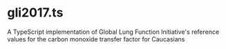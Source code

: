 # gli2017.ts
A TypeScript implementation of Global Lung Function Initiative's reference values for the carbon monoxide transfer factor for Caucasians
